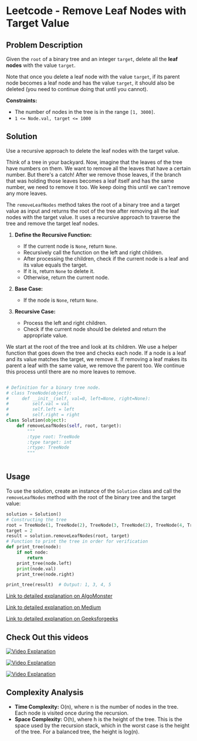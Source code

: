 # Leetcode - Remove Leaf Nodes with Target Value

## Problem Description

Given the `root` of a binary tree and an integer `target`, delete all the **leaf nodes** with the value `target`. 

Note that once you delete a leaf node with the value `target`, if its parent node becomes a leaf node and has the value `target`, it should also be deleted (you need to continue doing that until you cannot).

**Constraints:**
- The number of nodes in the tree is in the range `[1, 3000]`.
- `1 <= Node.val, target <= 1000`

## Solution

Use a recursive approach to delete the leaf nodes with the target value.


Think of a tree in your backyard. Now, imagine that the leaves of the tree have numbers on them. We want to remove all the leaves that have a certain number. But there's a catch! After we remove those leaves, if the branch that was holding those leaves becomes a leaf itself and has the same number, we need to remove it too. We keep doing this until we can't remove any more leaves.



The `removeLeafNodes` method takes the root of a binary tree and a target value as input and returns the root of the tree after removing all the leaf nodes with the target value. It uses a recursive approach to traverse the tree and remove the target leaf nodes.

1. **Define the Recursive Function:**
   - If the current node is `None`, return `None`.
   - Recursively call the function on the left and right children.
   - After processing the children, check if the current node is a leaf and its value equals the target.
   - If it is, return `None` to delete it.
   - Otherwise, return the current node.

2. **Base Case:**
   - If the node is `None`, return `None`.

3. **Recursive Case:**
   - Process the left and right children.
   - Check if the current node should be deleted and return the appropriate value.


We start at the root of the tree and look at its children. We use a helper function that goes down the tree and checks each node. If a node is a leaf and its value matches the target, we remove it. If removing a leaf makes its parent a leaf with the same value, we remove the parent too. We continue this process until there are no more leaves to remove.


```python

# Definition for a binary tree node.
# class TreeNode(object):
#     def __init__(self, val=0, left=None, right=None):
#         self.val = val
#         self.left = left
#         self.right = right
class Solution(object):
    def removeLeafNodes(self, root, target):
        """
        :type root: TreeNode
        :type target: int
        :rtype: TreeNode
        """
       
```

## Usage

To use the solution, create an instance of the `Solution` class and call the `removeLeafNodes` method with the root of the binary tree and the target value:

```python
solution = Solution()
# Constructing the tree
root = TreeNode(1, TreeNode(2), TreeNode(3, TreeNode(2), TreeNode(4, TreeNode(2), TreeNode(5))))
target = 2
result = solution.removeLeafNodes(root, target)
# Function to print the tree in order for verification
def print_tree(node):
    if not node:
        return
    print_tree(node.left)
    print(node.val)
    print_tree(node.right)

print_tree(result)  # Output: 1, 3, 4, 5
```
[Link to detailed explanation on AlgoMonster](https://algo.monster/liteproblems/1325)


[Link to detailed explanation on Medium](https://yash-soni.medium.com/solving-leetcode-problem-1325-delete-leaves-with-a-given-value-bee1613ed56e)


[Link to detailed explanation on Geeksforgeeks](https://www.geeksforgeeks.org/delete-leaf-nodes-value-x/)




## Check Out this videos

[![Video Explanation](https://img.youtube.com/vi/Ir7MIOREBsc/mqdefault.jpg)](https://youtu.be/Ir7MIOREBsc)


[![Video Explanation](https://img.youtube.com/vi/FqAoYAwbwV8/mqdefault.jpg)](https://youtu.be/FqAoYAwbwV8)


[![Video Explanation](https://img.youtube.com/vi/sLgrWTOQSGs/mqdefault.jpg)](https://youtu.be/sLgrWTOQSGs)


## Complexity Analysis

- **Time Complexity:** O(n), where n is the number of nodes in the tree. Each node is visited once during the recursion.
- **Space Complexity:** O(h), where h is the height of the tree. This is the space used by the recursion stack, which in the worst case is the height of the tree. For a balanced tree, the height is log(n).